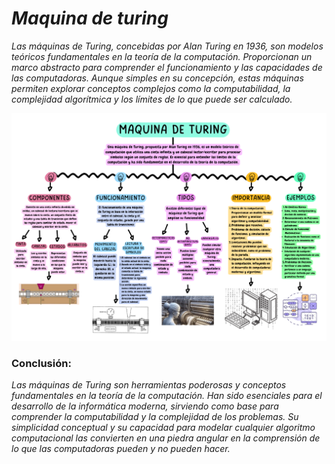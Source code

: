 # _Maquina de turing_ 

_Las máquinas de Turing, concebidas por Alan Turing en 1936, son modelos teóricos fundamentales en la teoría de la computación. Proporcionan un marco abstracto para comprender el funcionamiento y las capacidades de las computadoras. Aunque simples en su concepción, estas máquinas permiten explorar conceptos complejos como la computabilidad, la complejidad algorítmica y los límites de lo que puede ser calculado._



![Maquina de turing.png](https://github.com/ClaudiaHernandez03/automatas/blob/main/IMG/Maquina%20de%20turing.png)


### Conclusión:
_Las máquinas de Turing son herramientas poderosas y conceptos fundamentales en la teoría de la computación. Han sido esenciales para el desarrollo de la informática moderna, sirviendo como base para comprender la computabilidad y la complejidad de los problemas. Su simplicidad conceptual y su capacidad para modelar cualquier algoritmo computacional las convierten en una piedra angular en la comprensión de lo que las computadoras pueden y no pueden hacer._
